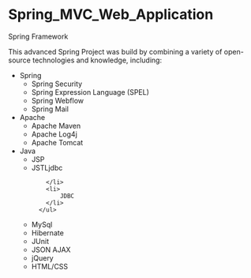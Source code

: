 # Spring_MVC_Web_Application
Spring Framework


This advanced Spring Project was build by combining a variety of open-source technologies and knowledge, including:

<ul>
  <li>
      Spring
      <ul>
        <li>
            Spring Security 
        </li>
        <li>
            Spring Expression Language (SPEL)
        </li>
        <li>
            Spring Webflow
        </li>
        <li>
            Spring Mail
        </li>
      </ul>
  </li>
  <li>
      Apache
      <ul>
        <li>
            Apache Maven 
        </li>
        <li>
            Apache Log4j
        </li>
        <li>
            Apache Tomcat
        </li>
      </ul>
  </li>
  <li>
      Java
      <ul>
        <li>
            JSP 
        </li>
        <li>
            JSTLjdbc
            
        </li>
        <li>
            JDBC
        </li>
      </ul>
  </li>
  <li>
     MySql
  </li>
  <li>
     Hibernate
  </li>
  <li>   
     JUnit   
  </li>
  <li>
     JSON AJAX
  </li>
  <li>
    jQuery
  </li>
  <li>
    HTML/CSS
  </li>
      
</ul>
